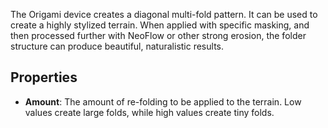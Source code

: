 The Origami device creates a diagonal multi-fold pattern. It can be used to create a highly stylized terrain. When applied with specific masking, and then processed further with NeoFlow or other strong erosion, the folder structure can produce beautiful, naturalistic results.

## Properties

- **Amount**: The amount of re-folding to be applied to the terrain. Low values create large folds, while high values create tiny folds.
